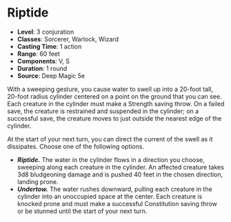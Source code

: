 # Riptide

- **Level**: 3 conjuration
- **Classes**: Sorcerer, Warlock, Wizard
- **Casting Time**: 1 action
- **Range**: 60 feet
- **Components**: V, S
- **Duration**: 1 round
- **Source**: Deep Magic 5e

With a sweeping gesture, you cause water to swell up into a 20-foot tall, 20-foot radius cylinder centered on a point on the ground that you can see. Each creature in the cylinder must make a Strength saving throw. On a failed save, the creature is restrained and suspended in the cylinder; on a successful save, the creature moves to just outside the nearest edge of the cylinder.

At the start of your next turn, you can direct the current of the swell as it dissipates. Choose one of the following options.

* ***Riptide.*** The water in the cylinder flows in a direction you choose, sweeping along each creature in the cylinder. An affected creature takes 3d8 bludgeoning damage and is pushed 40 feet in the chosen direction, landing prone.
* ***Undertow.*** The water rushes downward, pulling each creature in the cylinder into an unoccupied space at the center. Each creature is knocked prone and must make a successful Constitution saving throw or be stunned until the start of your next turn.

